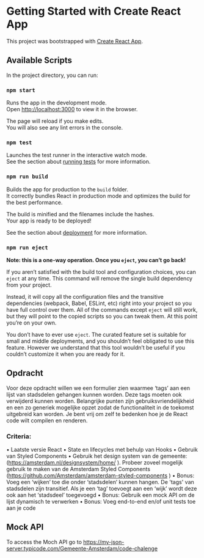 # Getting Started with Create React App

This project was bootstrapped with [Create React App](https://github.com/facebook/create-react-app).

## Available Scripts

In the project directory, you can run:

### `npm start`

Runs the app in the development mode.\
Open [http://localhost:3000](http://localhost:3000) to view it in the browser.

The page will reload if you make edits.\
You will also see any lint errors in the console.

### `npm test`

Launches the test runner in the interactive watch mode.\
See the section about [running tests](https://facebook.github.io/create-react-app/docs/running-tests) for more information.

### `npm run build`

Builds the app for production to the `build` folder.\
It correctly bundles React in production mode and optimizes the build for the best performance.

The build is minified and the filenames include the hashes.\
Your app is ready to be deployed!

See the section about [deployment](https://facebook.github.io/create-react-app/docs/deployment) for more information.

### `npm run eject`

**Note: this is a one-way operation. Once you `eject`, you can’t go back!**

If you aren’t satisfied with the build tool and configuration choices, you can `eject` at any time. This command will remove the single build dependency from your project.

Instead, it will copy all the configuration files and the transitive dependencies (webpack, Babel, ESLint, etc) right into your project so you have full control over them. All of the commands except `eject` will still work, but they will point to the copied scripts so you can tweak them. At this point you’re on your own.

You don’t have to ever use `eject`. The curated feature set is suitable for small and middle deployments, and you shouldn’t feel obligated to use this feature. However we understand that this tool wouldn’t be useful if you couldn’t customize it when you are ready for it.


## Opdracht
Voor deze opdracht willen we een formulier zien waarmee ‘tags’ aan een lijst van stadsdelen gehangen kunnen worden. Deze tags moeten ook verwijderd kunnen worden. Belangrijke punten zijn gebruiksvriendelijkheid en een zo generiek mogelijke opzet zodat de functionaliteit in de toekomst uitgebreid kan worden. Je bent vrij om zelf te bedenken hoe je de React code wilt compilen en renderen.

### Criteria:
•	Laatste versie React
•	State en lifecycles met behulp van Hooks
•	Gebruik van Styled Components
•	Gebruik het design system van de gemeente: (https://amsterdam.nl/designsystem/home/ ). Probeer zoveel mogelijk gebruik te maken van de Amsterdam Styled Components (https://github.com/Amsterdam/amsterdam-styled-components )
•	Bonus: Voeg een ‘wijken’ toe die onder ‘stadsdelen’ kunnen hangen. De 'tags' van stadsdelen zijn transitief. Als je een ‘tag’ toevoegt aan een ‘wijk’ wordt deze ook aan het ‘stadsdeel’ toegevoegd
•	Bonus: Gebruik een mock API om de lijst dynamisch te verwerken
•	Bonus: Voeg end-to-end en/of unit tests toe aan je code

## Mock API
To access the Moch API go to https://my-json-server.typicode.com/Gemeente-Amsterdam/code-chalenge
